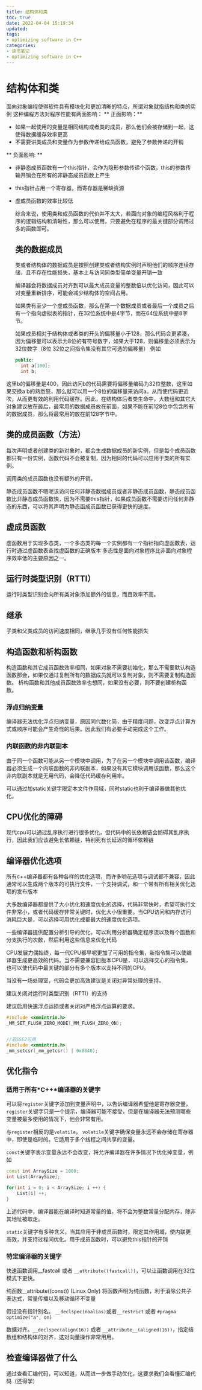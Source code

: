 ```yaml
---
title: 结构体和类
toc: true
date: 2022-04-04 15:19:34
updated:
tags:
- optimizing software in C++
categories:
- 读书笔记
- optimizing software in C++
---
```

<!--more-->

# 结构体和类
面向对象编程使得软件具有模块化和更加清晰的特点，所谓对象就指结构和类的实例
这种编程方法对程序性能有两面影响：
** 正面影响：**
- 如果一起使用的变量是相同结构或者类的成员，那么他们会被存储到一起，这使得数据缓存效率更高
- 不需要讲类成员和变量作为参数传递给成员函数，避免了参数传递的开销

** 负面影响: **
- 非静态成员函数有一个this指针，会作为隐形参数传递个函数，this的参数传输开销会在所有的非静态成员函数上产生
- this指针占用一个寄存器，而寄存器是稀缺资源
- 虚成员函数的效率比较低
  
  综合来说，使用类和成员函数的代价并不太大，若面向对象的编程风格利于程序的逻辑结构和清晰性，那么可以使用，只要避免在程序的最关键部分调用过多的函数即可。

  ## 类的数据成员
  类或者结构体的数据成员是按照创建类或者结构实例时声明他们的顺序连续存储，且不存在性能损失，基本上与访问同类型简单变量开销一致

  编译器会将数据成员对齐到可以最大成员变量的整数倍以优化访问，因此可以对变量重新排序，可能会减少结构体的空间占用。

  如果类有至少一个虚成员函数，那么在第一个数据成员或者最后一个成员之后有一个指向虚拟表的指针，在32位系统中是4字节，而在64位系统中是8字节。

  如果成员相对于结构体或者类的开头的偏移量小于128，那么代码会更紧凑，因为偏移量可以表示为8位的有符号数字，如果大于128，则偏移量必须表示为32位数字（8位 32位之间指令集没有其它可选的偏移量）
  例如
  ```cpp
  public:
    int a[100];
    int b;
  ```
这里b的偏移量是400，因此访问b的代码需要将偏移量编码为32位整数，这里如果交换a b的熟悉怒，那么就可以用一个8位的偏移量来访问a。从而使代码更近吹，从而更有效的利用代码缓存。因此，在结构体后者类生命中，大数组和其它大对象建议放在最后，最常用的数据成员放在前面，如果不能在前128位中包含所有的数据成员，那么将最常用的放在前128字节中。

## 类的成员函数（方法）
每次声明或者创建类的新对象时，都会生成数据成员的新实例，但是每个成员函数都只有一份实例，函数代码不会被复制，因为相同的代码可以应用于类的所有实例。

调用类的成员函数也没有额外的开销。

静态成员函数不嗯呢该访问任何非静态数据成员或者非静态成员函数，静态成员函数比非静态成员函数快，因为不需要this指针，如果成员函数不需要访问任何非静态的东西，可以将其声明为静态函成员函数已获得更快的速度。


## 虚成员函数
虚函数用于实现多态类，一个多态类的每一个实例都有一个指针指向虚函数表，运行时通过虚函数表查找虚函数的正确版本
多态性是面向对象程序比非面向对象程序效率低的主要原因之一。

## 运行时类型识别（RTTI）
运行时类型识别会向所有类对象添加额外的信息，而且效率不高。

## 继承
子类和父类成员的访问速度相同，继承几乎没有任何性能损失

## 构造函数和析构函数
构造函数和其它成员函数效率相同，如果对象不需要初始化，那么不需要默认构造函数那会，如果仅通过复制所有的数据成员就可以复制对象，则不需要复制构造函数。
析构函数和其他成员函数效率也想同，如果没有必要，则不要创建析构函数。

### 浮点归纳变量
编译器无法优化浮点归纳变量，原因同代数化简，由于精度问题，改变浮点计算方式或顺序可能会产生奇怪的后果。因此我们有必要手动完成这个工作。

### 内联函数的非内联副本
由于同一个函数可能从另一个模块中调用，为了在另一个模块中调用该函数，编译器必须生成一个内联函数的非内联副本，如果没有其它模块调用该函数，那么这个非内联副本就是无用代码，会降低代码缓存利用率。

可以通过加static关键字限定本文件作用域，同时static也利于编译器做其他优化。

## CPU优化的障碍
现代cpu可以通过乱序执行进行很多优化，但代码中的长依赖链会妨碍其乱序执行，因此我们应该避免长依赖链，特别死有长延迟的循环依赖链


## 编译器优化选项

所有c++编译器都有各种各样的优化选项，而许多哟花选项与调试都不兼容，因此通常可以生成两个版本的可执行文件，一个支持调试，和一个带有所有相关优化选项的发布版本

大多数编译器都提供了大小优化和速度优化的选择，代码非常快时，希望可执行文件非常小，或者代码缓存非常关键时，优化大小很重要。当CPU访问和内存访问消耗巨大是，可以选择可用优化成都最大的速度优化选项。

一些编译器提供配置分析引导的优化，可以利用分析器确定程序流以及每个函数和分支执行的次数，然后利用这些信息来优化代码

CPU发展力偶始终，每一代CPU都早呢更加了可用的指令集，新指令集可以使编译器生成更高效的代码。当不需要兼容旧版本CPU是，可以选择交心的指令集，也可以使代码中最关键的部分有多个版本以支持不同的CPU。

当没有一场处理室，代码会更加高效建议是关闭对异常处理的支持。


建议关闭对运行时类型识别（RTTI）的支持

建议启用快速浮点运损或者关闭对严格浮点运算的要求。
```cpp
#include <xmmintrin.h>
_MM_SET_FLUSH_ZERO_MODE(_MM_FLUSH_ZERO_ON);


//若SSE2可用
#include <xmmintrin.h>
_mm_setcsr(_mm_getcsr() | 0x8040);

```

## 优化指令

### 适用于所有*C++*编译器的关键字

可以将`register`关键字添加到变量声明中，以告诉编译器希望他是寄存器变量，`register`关键字只是一个提示，编译器可能不接受，但是在编译器无法预测哪些变量被最多使用的情况下，他会非常有用。

与`register`相反的是`volatile`， `volatile`关键字确保变量永远不会存储在寄存器中，即使是临时的。它适用于多个线程之间共享的变量。

`const`关键字表示变量永远不会改变，将允许编译器在许多情况下优化掉变量，例如
```cpp
const int ArraySize = 1000;
int List[ArraySize];

for(int i = 0; i < ArraySize; i ++) {
    List[i] ++;
}
```
上述代码中，编译器能在编译时知道常量的值，将不会为整数常量分配内存，除非其地址被取走。

`static`关键字有多种含义，当其应用于非成员函数时，限定其作用域，使内联更高效，并支持过程间优化。用于成员函数时，可以避免this指针的开销


### 特定编译器的关键字
快速函数调用__fastcall 或者 `__attribute((fastcall))`，可以让函数调用在32位模式下更快。

纯函数__attribute((const)) (Linux Only) 将函数声明为纯函数，利于消除公共子表达式，常量传播以及移动循环不变量

假设没有指针别名。  `__declspec(noalias)`或者`__restrict` 或者 `#pragma optimize("a", on)`

数据对齐。`__declspec(align(16))` 或者 `__attribute__(aligned(16))`，指定结数组和结构体的对齐，这对向量操作非常用用。

## 检查编译器做了什么

通过查看汇编代码，可以知道，从而进一步做手动优化，这要求我们会看懂汇编代码（还得学）



